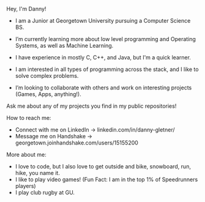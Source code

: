 Hey, I'm Danny!

- I am a Junior at Georgetown University pursuing a Computer Science BS. 

- I’m currently learning more about low level programming and Operating Systems, as well as Machine Learning. 

- I have experience in mostly C, C++, and Java, but I'm a quick learner.

- I am interested in all types of programming across the stack, and I like to solve complex problems.

- I’m looking to collaborate with others and work on interesting projects (Games, Apps, anything!).

Ask me about any of my projects you find in my public repositories!

How to reach me:
- Connect with me on LinkedIn -> linkedin.com/in/danny-gletner/ 
- Message me on Handshake     -> georgetown.joinhandshake.com/users/15155200
  
More about me:
- I love to code, but I also love to get outside and bike, snowboard, run, hike, you name it.
- I like to play video games! (Fun Fact: I am in the top 1% of Speedrunners players)
- I play club rugby at GU.


